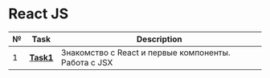 # React JS
| № | **Task**                                                                | **Description**                                        |
|---|-------------------------------------------------------------------------|--------------------------------------------------------|
| 1 | **[Task1](https://github.com/iamseryy/tasks_learn_react/tree/main/task1)** | Знакомство с React и первые компоненты. Работа с JSX |
